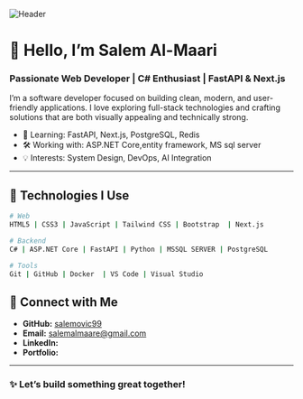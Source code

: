 ![Header](https://via.placeholder.com/1000x200.png?text=Welcome+to+Salem+Almaare%27s+GitHub)

# 👋 Hello, I’m Salem Al-Maari
### Passionate Web Developer | C# Enthusiast | FastAPI & Next.js 

I’m a software developer focused on building clean, modern, and user-friendly applications. I love exploring full-stack technologies and crafting solutions that are both visually appealing and technically strong.

- 🧠 Learning: FastAPI, Next.js, PostgreSQL, Redis
- 🛠 Working with:  ASP.NET Core,entity framework, MS sql server
- 💡 Interests: System Design, DevOps, AI Integration

---

## 🚀 Technologies I Use

```bash
# Web
HTML5 | CSS3 | JavaScript | Tailwind CSS | Bootstrap  | Next.js

# Backend
C# | ASP.NET Core | FastAPI | Python | MSSQL SERVER | PostgreSQL

# Tools
Git | GitHub | Docker  | VS Code | Visual Studio
```

## 🔗 Connect with Me

- **GitHub:** [salemovic99](https://github.com/salemovic99)  
- **Email:** salemalmaare@gmail.com
- **LinkedIn:** 
- **Portfolio:** 

---

### ✨ Let’s build something great together!
